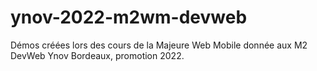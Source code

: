 # ynov-2022-m2wm-devweb
Démos créées lors des cours de la Majeure Web Mobile donnée aux M2 DevWeb Ynov Bordeaux, promotion 2022.
